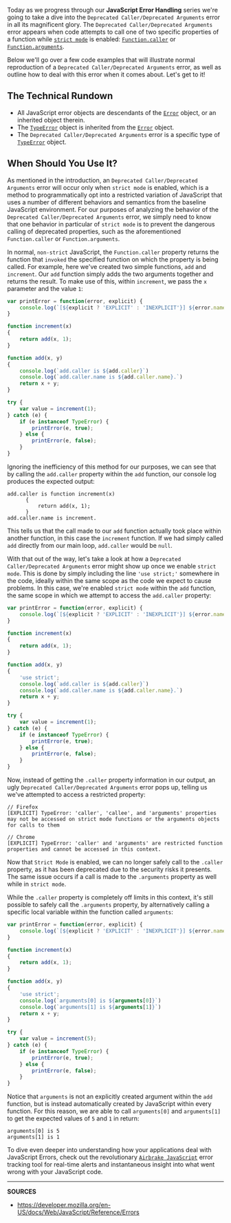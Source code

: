 Today as we progress through our __JavaScript Error Handling__ series we're going to take a dive into the `Deprecated Caller/Deprecated Arguments` error in all its magnificent glory.  The `Deprecated Caller/Deprecated Arguments` error appears when code attempts to call one of two specific properties of a function while [`strict mode`] is enabled: [`Function.caller`] or [`Function.arguments`].

Below we'll go over a few code examples that will illustrate normal reproduction of a `Deprecated Caller/Deprecated Arguments` error, as well as outline how to deal with this error when it comes about.  Let's get to it!

## The Technical Rundown

- All JavaScript error objects are descendants of the [`Error`] object, or an inherited object therein.
- The [`TypeError`] object is inherited from the [`Error`] object.
- The `Deprecated Caller/Deprecated Arguments` error is a specific type of [`TypeError`] object.

## When Should You Use It?

As mentioned in the introduction, an `Deprecated Caller/Deprecated Arguments` error will occur only when `strict mode` is enabled, which is a method to programmatically opt into a restricted variation of JavaScript that uses a number of different behaviors and semantics from the baseline JavaScript environment.  For our purposes of analyzing the behavior of the `Deprecated Caller/Deprecated Arguments` error, we simply need to know that one behavior in particular of `strict mode` is to prevent the dangerous calling of deprecated properties, such as the aforementioned `Function.caller` or `Function.arguments`.

In normal, `non-strict` JavaScript, the `Function.caller` property returns the function that `invoked` the specified function on which the property is being called.  For example, here we've created two simple functions, `add` and `increment`.  Our `add` function simply adds the two arguments together and returns the result.  To make use of this, within `increment`, we pass the `x` parameter and the value `1`:

```js
var printError = function(error, explicit) {
    console.log(`[${explicit ? 'EXPLICIT' : 'INEXPLICIT'}] ${error.name}: ${error.message}`);
}

function increment(x)
{
    return add(x, 1);
}

function add(x, y)
{
    console.log(`add.caller is ${add.caller}`)
    console.log(`add.caller.name is ${add.caller.name}.`)
    return x + y;
}

try {
    var value = increment(1);
} catch (e) {
    if (e instanceof TypeError) {
        printError(e, true);
    } else {
        printError(e, false);
    }
}
```

Ignoring the inefficiency of this method for our purposes, we can see that by calling the `add.caller` property within the `add` function, our console log produces the expected output:

```
add.caller is function increment(x)
      {
          return add(x, 1);
      }
add.caller.name is increment.
```

This tells us that the call made to our `add` function actually took place within another function, in this case the `increment` function.  If we had simply called `add` directly from our main loop, `add.caller` would be `null`.

With that out of the way, let's take a look at how a `Deprecated Caller/Deprecated Arguments` error might show up once we enable `strict mode`.  This is done by simply including the line `'use strict;'` somewhere in the code, ideally within the same scope as the code we expect to cause problems.  In this case, we're enabled `strict mode` within the `add` function, the same scope in which we attempt to access the `add.caller` property:

```js
var printError = function(error, explicit) {
    console.log(`[${explicit ? 'EXPLICIT' : 'INEXPLICIT'}] ${error.name}: ${error.message}`);
}

function increment(x)
{
    return add(x, 1);
}

function add(x, y)
{
    'use strict';    
    console.log(`add.caller is ${add.caller}`)
    console.log(`add.caller.name is ${add.caller.name}.`)
    return x + y;
}

try {
    var value = increment(1);
} catch (e) {
    if (e instanceof TypeError) {
        printError(e, true);
    } else {
        printError(e, false);
    }
}
```

Now, instead of getting the `.caller` property information in our output, an ugly `Deprecated Caller/Deprecated Arguments` error pops up, telling us we've attempted to access a restricted property:

```
// Firefox
[EXPLICIT] TypeError: 'caller', 'callee', and 'arguments' properties may not be accessed on strict mode functions or the arguments objects for calls to them

// Chrome
[EXPLICIT] TypeError: 'caller' and 'arguments' are restricted function properties and cannot be accessed in this context.
```

Now that `Strict Mode` is enabled, we can no longer safely call to the `.caller` property, as it has been deprecated due to the security risks it presents.  The same issue occurs if a call is made to the `.arguments` property as well while in `strict mode`.

While the `.caller` property is completely off limits in this context, it's still possible to safely call the `.arguments` property, by alternatively calling a specific local variable within the function called `arguments`:

```js
var printError = function(error, explicit) {
    console.log(`[${explicit ? 'EXPLICIT' : 'INEXPLICIT'}] ${error.name}: ${error.message}`);
}

function increment(x)
{
    return add(x, 1);
}

function add(x, y)
{
    'use strict';
    console.log(`arguments[0] is ${arguments[0]}`)
    console.log(`arguments[1] is ${arguments[1]}`)
    return x + y;
}

try {
    var value = increment(5);
} catch (e) {
    if (e instanceof TypeError) {
        printError(e, true);
    } else {
        printError(e, false);
    }
}
```

Notice that `arguments` is not an explicitly created argument within the `add` function, but is instead automatically created by JavaScript within every function.  For this reason, we are able to call `arguments[0]` and `arguments[1]` to get the expected values of `5` and `1` in return:

```
arguments[0] is 5
arguments[1] is 1
```

To dive even deeper into understanding how your applications deal with JavaScript Errors, check out the revolutionary [`Airbrake JavaScript`] error tracking tool for real-time alerts and instantaneous insight into what went wrong with your JavaScript code.

[`Airbrake JavaScript`]: https://airbrake.io/languages/javascript_exception_handler
[`Error`]: https://airbrake.io/blog/javascript-error-handling/javascript-error-hierarchy
[`JavaScript Errors`]: https://airbrake.io/blog/javascript-error-handling/javascript-error-hierarchy
[`TypeError`]: https://developer.mozilla.org/en-US/docs/Web/JavaScript/Reference/Global_Objects/TypeError
[`Strict Mode`]: https://developer.mozilla.org/en-US/docs/Web/JavaScript/Reference/Strict_mode
[`Function.caller`]: https://developer.mozilla.org/en-US/docs/Web/JavaScript/Reference/Global_Objects/Function/caller
[`Function.arguments`]: https://developer.mozilla.org/en-US/docs/Web/JavaScript/Reference/Global_Objects/Function/arguments

---

__SOURCES__

- https://developer.mozilla.org/en-US/docs/Web/JavaScript/Reference/Errors
